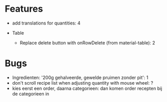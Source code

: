 # Features

- add translations for quantities: 4

* Table

  - Replace delete button with onRowDelete (from material-table): 2

# Bugs

- Ingredienten: '200g gehalveerde, gewelde pruimen zonder pit': 1
- don't scroll recipe list when adjusting quantity with mouse wheel: ?
- kies eerst een order, daarna categorieen: dan komen order recepten bij de categorieen in
